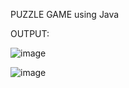 PUZZLE GAME using Java


OUTPUT:


![image](https://user-images.githubusercontent.com/122424835/220297317-a5abd622-7901-44a3-a49c-726ee8517705.png)


![image](https://user-images.githubusercontent.com/122424835/220297422-70da5900-a9e7-475c-ada4-002d2cbf3f8f.png)

